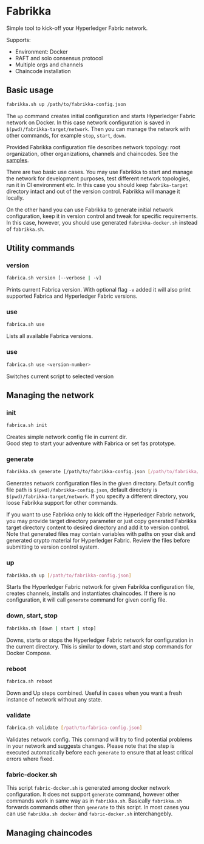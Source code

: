 # Fabrikka

Simple tool to kick-off your Hyperledger Fabric network.

Supports:

* Environment: Docker
* RAFT and solo consensus protocol
* Multiple orgs and channels
* Chaincode installation

## Basic usage

```bash
fabrikka.sh up /path/to/fabrikka-config.json
```

The `up` command creates initial configuration and starts Hyperledger Fabric network on Docker. In this case network configuration is saved in `$(pwd)/fabrikka-target/network`. Then you can manage the network with other commands, for example `stop`, `start`, `down`.

Provided Fabrikka configuration file describes network topology: root organization, other organizations, channels and chaincodes. See the [samples](https://github.com/softwaremill/fabrikka/blob/main/samples/).

There are two basic use cases. You may use Fabrikka to start and manage the network for development purposes, test different network topologies, run it in CI environment etc. In this case you should keep `fabrika-target` directory intact and out of the version control. Fabrikka will manage it locally.

On the other hand you can use Fabrikka to generate initial network configuration, keep it in version control and tweak for specific requirements. In this case, however, you should use generated `fabrikka-docker.sh` instead of `fabrikka.sh`.

## Utility commands

### version
```bash
fabrica.sh version [--verbose | -v]
```
Prints current Fabrica version. With optional flag `-v` added it will also print supported Fabrica and Hyperledger Fabric versions.

### use
```bash
fabrica.sh use
```   

Lists all available Fabrica versions.

### use <version-number>
```bash
fabrica.sh use <version-number>
```   

Switches current script to selected version


## Managing the network

### init
```bash
fabrica.sh init
```

Creates simple network config file in current dir.  
Good step to start your adventure with Fabrica or set fas prototype. 

### generate

```bash
fabrikka.sh generate [/path/to/fabrikka-config.json [/path/to/fabrikka/target]]
```

Generates network configuration files in the given directory. Default config file path is `$(pwd)/fabrikka-config.json`, default directory is `$(pwd)/fabrikka-target/network`. If you specify a different directory, you loose Fabrikka support for other commands.

If you want to use Fabrikka only to kick off the Hyperledger Fabric network, you may provide target directory parameter or just copy generated Fabrikka target directory content to desired directory and add it to version control. Note that generated files may contain variables with paths on your disk and generated crypto material for Hyperledger Fabric. Review the files before submitting to version control system.

### up

```bash
fabrikka.sh up [/path/to/fabrikka-config.json]
```

Starts the Hyperledger Fabric network for given Fabrikka configuration file, creates channels, installs and instantiates chaincodes. If there is no configuration, it will call `generate` command for given config file.

### down, start, stop

```bash
fabrikka.sh [down | start | stop]
```

Downs, starts or stops the Hyperledger Fabric network for configuration in the current directory. This is similar to down, start and stop commands for Docker Compose.

### reboot

```bash
fabrica.sh reboot
```

Down and Up steps combined. Useful in cases when you want a fresh instance of network without any state.  

### validate
```bash
fabrica.sh validate [/path/to/fabrica-config.json]
```

Validates network config. This command will try to find potential problems in your network and suggests changes. Please note that the step is executed automatically before each `generate` to ensure that at least critical errors where fixed. 

### fabric-docker.sh

This script `fabric-docker.sh` is generated among docker network configuration. It does not support `generate` command, however other commands work in same way as in `fabrikka.sh`. Basically `fabrikka.sh` forwards commands other than `generate` to this script. In most cases you can use `fabrikka.sh docker` and `fabric-docker.sh` interchangebly.

## Managing chaincodes
